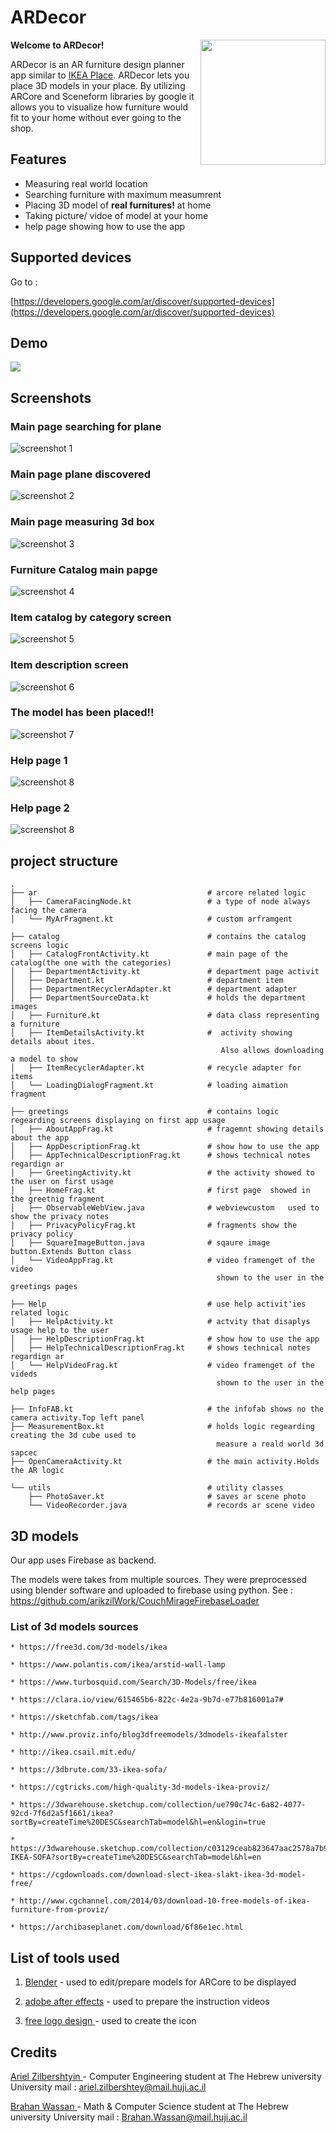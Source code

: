 # ARDecor

<img src="docs/images/logo.png" width="200" align="right" />

<b>Welcome to ARDecor!</b>


ARDecor is an AR furniture design planner app similar to [IKEA Place](https://play.google.com/store/apps/details?id=com.inter_ikea.place&hl=en_US).
ARDecor lets you place 3D models in your place.
By utilizing ARCore and Sceneform libraries by google it allows you to visualize how furniture would
 fit to your home without ever going to the shop.   

## Features
- Measuring real world  location
- Searching furniture with  maximum measumrent
- Placing 3D model of <b>real furnitures!</b>  at home
- Taking picture/ vidoe of model at your home
- help page showing how to use the app

## Supported devices

Go to :

[https://developers.google.com/ar/discover/supported-devices](https://developers.google.com/ar/discover/supported-devices)



## Demo
![](docs/images/demo_1.gif)

## Screenshots

### Main page searching for plane
![screenshot 1](docs/images/screenshot_1.jpeg)
### Main page plane discovered
![screenshot 2](docs/images/screenshot_2.jpeg)
### Main page measuring 3d box
![screenshot 3](docs/images/screenshot_3.jpeg)
### Furniture Catalog main papge
![screenshot 4](docs/images/screenshot_4.jpeg)
### Item catalog by category screen
![screenshot 5](docs/images/screenshot_5.jpeg)
### Item description screen
![screenshot 6](docs/images/screenshot_6.jpeg)
### The model has been placed!!
![screenshot 7](docs/images/screenshot_7.jpeg)

### Help page 1
![screenshot 8](docs/images/screenshot_8.jpeg)

### Help page 2
![screenshot 8](docs/images/screenshot_9.jpeg)



## project structure
```
.
├── ar                                      # arcore related logic
│   ├── CameraFacingNode.kt                 # a type of node always facing the camera
│   └── MyArFragment.kt                     # custom arframgent 

├── catalog                                 # contains the catalog screens logic
│   ├── CatalogFrontActivity.kt             # main page of the catalog(the one with the categories)
│   ├── DepartmentActivity.kt               # department page activit
│   ├── Department.kt                       # department item 
│   ├── DepartmentRecyclerAdapter.kt        # department adapter
│   ├── DepartmentSourceData.kt             # holds the department images
│   ├── Furniture.kt                        # data class representing a furniture
│   ├── ItemDetailsActivity.kt              #  activity showing details about ites.
                                               Also allows downloading a model to show
│   ├── ItemRecyclerAdapter.kt              # recycle adapter for items
│   └── LoadingDialogFragment.kt            # loading aimation fragment

├── greetings                               # contains logic regearding screens displaying on first app usage
│   ├── AboutAppFrag.kt                     # fragemnt showing details about the app
│   ├── AppDescriptionFrag.kt               # show how to use the app
│   ├── AppTechnicalDescriptionFrag.kt      # shows technical notes regardign ar
│   ├── GreetingActivity.kt                 # the activity showed to the user on first usage
│   ├── HomeFrag.kt                         # first page  showed in the greetnig fragment
│   ├── ObservableWebView.java              # webviewcustom   used to show the privacy notes
│   ├── PrivacyPolicyFrag.kt                # fragments show the privacy policy
│   ├── SquareImageButton.java              # sqaure image button.Extends Button class
│   └── VideoAppFrag.kt                     # video framenget of the video 
                                              shown to the user in the greetings pages

├── Help                                    # use help activit'ies related logic
│   ├── HelpActivity.kt                     # actvity that disaplys usage help to the user
│   ├── HelpDescriptionFrag.kt              # show how to use the app
│   ├── HelpTechnicalDescriptionFrag.kt     # shows technical notes regardign ar
│   └── HelpVideoFrag.kt                    # video framenget of the videds
                                              shown to the user in the help pages

├── InfoFAB.kt                              # the infofab shows no the camera activity.Top left panel
├── MeasurementBox.kt                       # holds logic regearding creating the 3d cube used to
                                              measure a reald world 3d sapcec
├── OpenCameraActivity.kt                   # the main activity.Holds the AR logic

└── utils                                   # utility classes
    ├── PhotoSaver.kt                       # saves ar scene photo
    └── VideoRecorder.java                  # records ar scene video
```

## 3D models
Our app uses Firebase as backend.

The models were takes from multiple sources.
They were preprocessed using blender software and uploaded to firebase using python.
See : https://github.com/arikzilWork/CouchMirageFirebaseLoader

### List of 3d models sources
    * https://free3d.com/3d-models/ikea

    * https://www.polantis.com/ikea/arstid-wall-lamp

    * https://www.turbosquid.com/Search/3D-Models/free/ikea

    * https://clara.io/view/615465b6-822c-4e2a-9b7d-e77b816001a7#

    * https://sketchfab.com/tags/ikea

    * http://www.proviz.info/blog3dfreemodels/3dmodels-ikeafalster

    * http://ikea.csail.mit.edu/

    * https://3dbrute.com/33-ikea-sofa/

    * https://cgtricks.com/high-quality-3d-models-ikea-proviz/

    * https://3dwarehouse.sketchup.com/collection/ue790c74c-6a82-4077-92cd-7f6d2a5f1661/ikea?sortBy=createTime%20DESC&searchTab=model&hl=en&login=true

    * https://3dwarehouse.sketchup.com/collection/c03129ceab823647aac2578a7b9ddb8c/2-IKEA-SOFA?sortBy=createTime%20DESC&searchTab=model&hl=en

    * https://cgdownloads.com/download-slect-ikea-slakt-ikea-3d-model-free/

    * http://www.cgchannel.com/2014/03/download-10-free-models-of-ikea-furniture-from-proviz/

    * https://archibaseplanet.com/download/6f86e1ec.html

## List of tools used

1. [Blender](https://www.blender.org/) - used to edit/prepare models for ARCore to be displayed

2. [adobe after effects](https://www.adobe.com/il_en/products/aftereffects.html?gclid=Cj0KCQjw8fr7BRDSARIsAK0Qqr48Zn77ZN5bvCHuYUj-A8n33hjqkPH6LINI5eQyFHOb9LtmSKOBRUcaAoBNEALw_wcB&sdid=8DN85NTY&mv=search&skwcid=AL!3085!3!340845921979!e!!g!!adobe%20after%20effects&ef_id=Cj0KCQjw8fr7BRDSARIsAK0Qqr48Zn77ZN5bvCHuYUj-A8n33hjqkPH6LINI5eQyFHOb9LtmSKOBRUcaAoBNEALw_wcB:G:s&s_kwcid=AL!3085!3!340845921979!e!!g!!adobe%20after%20effects!1464058443!56263479985) - used to prepare the instruction videos 

3. [free logo design ](https://editor.freelogodesign.org/?lang=en&logo=2895af34-67d1-42d7-8c42-0ddedb973ba0&companyname=&category=0) - used to create the icon


## Credits
[Ariel Zilbershtyin ](https://www.linkedin.com/in/ariel-zilberstein-cmc/)- Computer Engineering student at The Hebrew university
University mail : ariel.zilbershtey@mail.huji.ac.il

[Brahan Wassan  ](https://www.linkedin.com/in/brahan-wassan/)- Math & Computer Science student at The Hebrew university
University mail : Brahan.Wassan@mail.huji.ac.il
